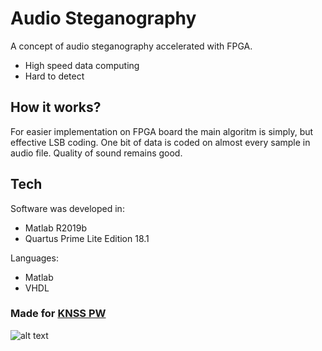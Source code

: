 # Audio Steganography

A concept of audio steganography accelerated with FPGA.

  - High speed data computing
  - Hard to detect

## How it works?
For easier implementation on FPGA board the main algoritm is simply, but effective LSB coding.
One bit of data is coded on almost every sample in audio file. Quality of sound remains good.
## Tech
Software was developed in:
 - Matlab R2019b
 - Quartus Prime Lite Edition 18.1

Languages:
- Matlab
- VHDL

### Made for [KNSS PW](www.knss.pl)
![alt text](https://knss.pl/img/logo/400.png "Logo KNSS")
